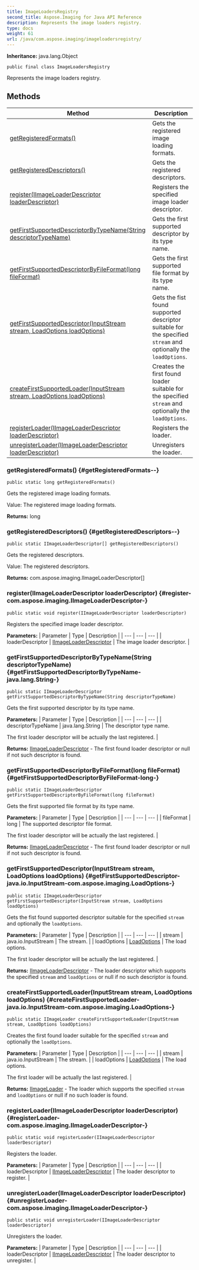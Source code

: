 ```yaml
---
title: ImageLoadersRegistry
second_title: Aspose.Imaging for Java API Reference
description: Represents the image loaders registry.
type: docs
weight: 61
url: /java/com.aspose.imaging/imageloadersregistry/
---
```

**Inheritance:**
java.lang.Object
```
public final class ImageLoadersRegistry
```

Represents the image loaders registry.
## Methods

| Method | Description |
| --- | --- |
| [getRegisteredFormats()](#getRegisteredFormats--) | Gets the registered image loading formats. |
| [getRegisteredDescriptors()](#getRegisteredDescriptors--) | Gets the registered descriptors. |
| [register(IImageLoaderDescriptor loaderDescriptor)](#register-com.aspose.imaging.IImageLoaderDescriptor-) | Registers the specified image loader descriptor. |
| [getFirstSupportedDescriptorByTypeName(String descriptorTypeName)](#getFirstSupportedDescriptorByTypeName-java.lang.String-) | Gets the first supported descriptor by its type name. |
| [getFirstSupportedDescriptorByFileFormat(long fileFormat)](#getFirstSupportedDescriptorByFileFormat-long-) | Gets the first supported file format by its type name. |
| [getFirstSupportedDescriptor(InputStream stream, LoadOptions loadOptions)](#getFirstSupportedDescriptor-java.io.InputStream-com.aspose.imaging.LoadOptions-) | Gets the fist found supported descriptor suitable for the specified `stream` and optionally the `loadOptions`. |
| [createFirstSupportedLoader(InputStream stream, LoadOptions loadOptions)](#createFirstSupportedLoader-java.io.InputStream-com.aspose.imaging.LoadOptions-) | Creates the first found loader suitable for the specified `stream` and optionally the `loadOptions`. |
| [registerLoader(IImageLoaderDescriptor loaderDescriptor)](#registerLoader-com.aspose.imaging.IImageLoaderDescriptor-) | Registers the loader. |
| [unregisterLoader(IImageLoaderDescriptor loaderDescriptor)](#unregisterLoader-com.aspose.imaging.IImageLoaderDescriptor-) | Unregisters the loader. |
### getRegisteredFormats() {#getRegisteredFormats--}
```
public static long getRegisteredFormats()
```


Gets the registered image loading formats.

Value: The registered image loading formats.

**Returns:**
long
### getRegisteredDescriptors() {#getRegisteredDescriptors--}
```
public static IImageLoaderDescriptor[] getRegisteredDescriptors()
```


Gets the registered descriptors.

Value: The registered descriptors.

**Returns:**
com.aspose.imaging.IImageLoaderDescriptor[]
### register(IImageLoaderDescriptor loaderDescriptor) {#register-com.aspose.imaging.IImageLoaderDescriptor-}
```
public static void register(IImageLoaderDescriptor loaderDescriptor)
```


Registers the specified image loader descriptor.

**Parameters:**
| Parameter | Type | Description |
| --- | --- | --- |
| loaderDescriptor | [IImageLoaderDescriptor](../../com.aspose.imaging/iimageloaderdescriptor) | The image loader descriptor. |

### getFirstSupportedDescriptorByTypeName(String descriptorTypeName) {#getFirstSupportedDescriptorByTypeName-java.lang.String-}
```
public static IImageLoaderDescriptor getFirstSupportedDescriptorByTypeName(String descriptorTypeName)
```


Gets the first supported descriptor by its type name.

**Parameters:**
| Parameter | Type | Description |
| --- | --- | --- |
| descriptorTypeName | java.lang.String | The descriptor type name.

The first loader descriptor will be actually the last registered. |

**Returns:**
[IImageLoaderDescriptor](../../com.aspose.imaging/iimageloaderdescriptor) - The first found loader descriptor or null if not such descriptor is found.
### getFirstSupportedDescriptorByFileFormat(long fileFormat) {#getFirstSupportedDescriptorByFileFormat-long-}
```
public static IImageLoaderDescriptor getFirstSupportedDescriptorByFileFormat(long fileFormat)
```


Gets the first supported file format by its type name.

**Parameters:**
| Parameter | Type | Description |
| --- | --- | --- |
| fileFormat | long | The supported descriptor file format.

The first loader descriptor will be actually the last registered. |

**Returns:**
[IImageLoaderDescriptor](../../com.aspose.imaging/iimageloaderdescriptor) - The first found loader descriptor or null if not such descriptor is found.
### getFirstSupportedDescriptor(InputStream stream, LoadOptions loadOptions) {#getFirstSupportedDescriptor-java.io.InputStream-com.aspose.imaging.LoadOptions-}
```
public static IImageLoaderDescriptor getFirstSupportedDescriptor(InputStream stream, LoadOptions loadOptions)
```


Gets the fist found supported descriptor suitable for the specified `stream` and optionally the `loadOptions`.

**Parameters:**
| Parameter | Type | Description |
| --- | --- | --- |
| stream | java.io.InputStream | The stream. |
| loadOptions | [LoadOptions](../../com.aspose.imaging/loadoptions) | The load options.

The first loader descriptor will be actually the last registered. |

**Returns:**
[IImageLoaderDescriptor](../../com.aspose.imaging/iimageloaderdescriptor) - The loader descriptor which supports the specified `stream` and `loadOptions` or null if no such descriptor is found.
### createFirstSupportedLoader(InputStream stream, LoadOptions loadOptions) {#createFirstSupportedLoader-java.io.InputStream-com.aspose.imaging.LoadOptions-}
```
public static IImageLoader createFirstSupportedLoader(InputStream stream, LoadOptions loadOptions)
```


Creates the first found loader suitable for the specified `stream` and optionally the `loadOptions`.

**Parameters:**
| Parameter | Type | Description |
| --- | --- | --- |
| stream | java.io.InputStream | The stream. |
| loadOptions | [LoadOptions](../../com.aspose.imaging/loadoptions) | The load options.

The first loader will be actually the last registered. |

**Returns:**
[IImageLoader](../../com.aspose.imaging/iimageloader) - The loader which supports the specified `stream` and `loadOptions` or null if no such loader is found.
### registerLoader(IImageLoaderDescriptor loaderDescriptor) {#registerLoader-com.aspose.imaging.IImageLoaderDescriptor-}
```
public static void registerLoader(IImageLoaderDescriptor loaderDescriptor)
```


Registers the loader.

**Parameters:**
| Parameter | Type | Description |
| --- | --- | --- |
| loaderDescriptor | [IImageLoaderDescriptor](../../com.aspose.imaging/iimageloaderdescriptor) | The loader descriptor to register. |

### unregisterLoader(IImageLoaderDescriptor loaderDescriptor) {#unregisterLoader-com.aspose.imaging.IImageLoaderDescriptor-}
```
public static void unregisterLoader(IImageLoaderDescriptor loaderDescriptor)
```


Unregisters the loader.

**Parameters:**
| Parameter | Type | Description |
| --- | --- | --- |
| loaderDescriptor | [IImageLoaderDescriptor](../../com.aspose.imaging/iimageloaderdescriptor) | The loader descriptor to unregister. |

